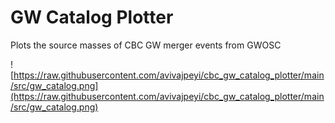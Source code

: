 # GW Catalog Plotter

Plots the source masses of CBC GW merger events from GWOSC

![https://raw.githubusercontent.com/avivajpeyi/cbc_gw_catalog_plotter/main/src/gw_catalog.png](https://raw.githubusercontent.com/avivajpeyi/cbc_gw_catalog_plotter/main/src/gw_catalog.png)
